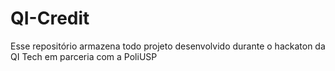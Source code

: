 # QI-Credit
Esse repositório armazena todo projeto desenvolvido durante o hackaton da QI Tech em parceria com a PoliUSP
